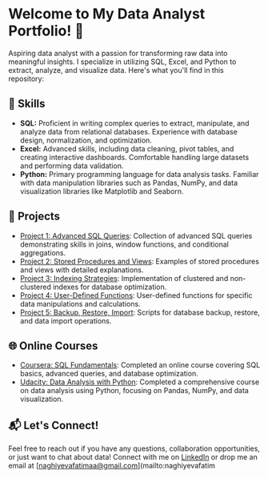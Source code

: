 # Welcome to My Data Analyst Portfolio! 👋

Aspiring data analyst with a passion for transforming raw data into meaningful insights. I specialize in utilizing SQL, Excel, and Python to extract, analyze, and visualize data. Here's what you'll find in this repository:

## 🚀 Skills

- **SQL:** Proficient in writing complex queries to extract, manipulate, and analyze data from relational databases. Experience with database design, normalization, and optimization.
- **Excel:** Advanced skills, including data cleaning, pivot tables, and creating interactive dashboards. Comfortable handling large datasets and performing data validation.
- **Python:** Primary programming language for data analysis tasks. Familiar with data manipulation libraries such as Pandas, NumPy, and data visualization libraries like Matplotlib and Seaborn.

## 📂 Projects

- [Project 1: Advanced SQL Queries](./sql_queries.sql): Collection of advanced SQL queries demonstrating skills in joins, window functions, and conditional aggregations.
- [Project 2: Stored Procedures and Views](./stored_procedures.sql): Examples of stored procedures and views with detailed explanations.
- [Project 3: Indexing Strategies](./indexes.sql): Implementation of clustered and non-clustered indexes for database optimization.
- [Project 4: User-Defined Functions](./sql_functions.sql): User-defined functions for specific data manipulations and calculations.
- [Project 5: Backup, Restore, Import](./backup_restore.sql): Scripts for database backup, restore, and data import operations.

## 🌐 Online Courses

- [Coursera: SQL Fundamentals](#): Completed an online course covering SQL basics, advanced queries, and database optimization.
- [Udacity: Data Analysis with Python](#): Completed a comprehensive course on data analysis using Python, focusing on Pandas, NumPy, and data visualization.

## 📬 Let's Connect!

Feel free to reach out if you have any questions, collaboration opportunities, or just want to chat about data! Connect with me on [LinkedIn](#) or drop me an email at [naghiyevafatimaa@gmail.com](mailto:naghiyevafatim
